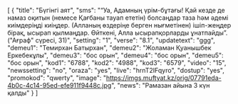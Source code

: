 [
  {
    "title": "Бүгінгі аят",
    "sms": "“Уа, Адамның үрім-бұтағы! Қай кезде де намаз оқитын (немесе Қағбаны тауап ететін) болсаңдар таза һәм әдемі киімдеріңді киіңдер. (Алланың өздеріңе берген нығметінен) ішіп-жеңдер бірақ, ысырап қылмаңдар. Өйткені, Алла ысырапқорларды ұнатпайды”. ("Ағраф" сүресі, 31)",
    "setting": "1",
    "verse": "8.1",
    "updatetext": "ggg",
    "demeu1": "Темирхан Батырхан",
    "demeu2": "Жоламан Қуанышбек Еркебекұлы",
    "demeu3": "бос орын",
    "demeu4": "бос орын",
    "demeu5": "бос орын",
    "kod1": "6788",
    "kod2": "4988",
    "kod3": "6579",
    "video": "15",
    "newssetting": "no",
    "oraza": "yes",
    "live": "hrnT2IFqyro",
    "dostup": "yes",
    "promokod": "qwerty",
    "image": "https://imgs.muftyat.kz/orig/07791eda-4b0c-4c14-95ed-efe911f9448c.jpg",
    "news": "Рамазан айына 3 күн қалды"
  }
]
